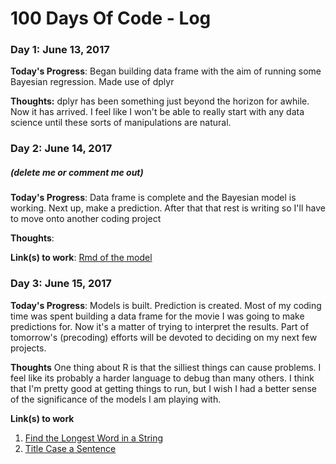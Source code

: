 # 100 Days Of Code - Log

### Day 1: June 13, 2017 


**Today's Progress**: Began building data frame with the aim of running some Bayesian regression. Made use of dplyr

**Thoughts:**  dplyr has been something just beyond the horizon for awhile. Now it has arrived. I feel like I won't be able to really start with any data science until these sorts of manipulations are natural. 



### Day 2: June 14, 2017 
##### (delete me or comment me out)

**Today's Progress**: Data frame is complete and the Bayesian model is working. Next up, make a prediction. After that that rest is writing so I'll have to move onto another coding project

**Thoughts**:

**Link(s) to work**: [Rmd of the model](bayesian_project.Rmd)


### Day 3: June 15, 2017

**Today's Progress**: Models is built. Prediction is created. Most of my coding time was spent building a data frame for the movie I was going to make predictions for. Now it's a matter of trying to interpret the results. Part of tomorrow's (precoding) efforts will be devoted to deciding on my next few projects. 

**Thoughts** One thing about R is that the silliest things can cause problems. I feel like its probably a harder language to debug than many others. I think that I'm pretty good at getting things to run, but I wish I had a better sense of the significance of the models I am playing with. 

**Link(s) to work**
1. [Find the Longest Word in a String](https://www.freecodecamp.com/challenges/find-the-longest-word-in-a-string)
2. [Title Case a Sentence](https://www.freecodecamp.com/challenges/title-case-a-sentence)
